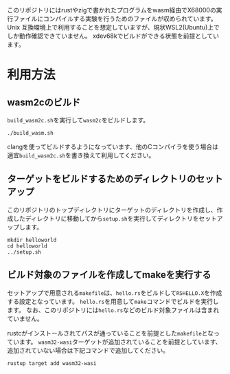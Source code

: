 このリポジトリにはrustやzigで書かれたプログラムをwasm経由でX68000の実行ファイルにコンパイルする実験を行うためのファイルが収められています。
Unix 互換環境上で利用することを想定していますが、現状WSL2(Ubuntu)上でしか動作確認できていません。
xdev68kでビルドができる状態を前提としています。

# 利用方法
## wasm2cのビルド

`build_wasm2c.sh`を実行して`wasm2c`をビルドします。

```
./build_wasm.sh
```

clangを使ってビルドするようになっています、他のCコンパイラを使う場合は適宜`build_wasm2c.sh`を書き換えて利用してください。

## ターゲットをビルドするためのディレクトリのセットアップ

このリポジトリのトップディレクトリにターゲットのディレクトリを作成し、作成したディレクトリに移動してから`setup.sh`を実行してディレクトリをセットアップします。

```
mkdir helloworld
cd helloworld
../setup.sh
```

## ビルド対象のファイルを作成してmakeを実行する

セットアップで用意される`makefile`は、`hello.rs`をビルドして`RSHELLO.X`を作成する設定となっています。
`hello.rs`を用意して`make`コマンドでビルドを実行します。
なお、このリポジトリには`hello.rs`などのビルド対象ファイルは含まれていません。

rustcがインストールされてパスが通っていることを前提とした`makefile`となっています。
`wasm32-wasi`ターゲットが追加されていることを前提としています、追加されていない場合は下記コマンドで追加してください。

```
rustup target add wasm32-wasi
```
